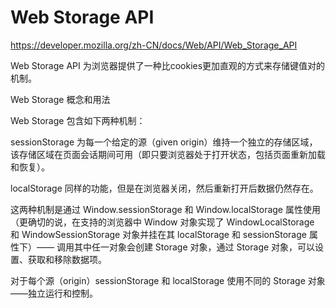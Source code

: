 # Web Storage API


https://developer.mozilla.org/zh-CN/docs/Web/API/Web_Storage_API



Web Storage API 为浏览器提供了一种比cookies更加直观的方式来存储键值对的机制。




Web Storage 概念和用法

Web Storage 包含如下两种机制：

sessionStorage 为每一个给定的源（given origin）维持一个独立的存储区域，该存储区域在页面会话期间可用（即只要浏览器处于打开状态，包括页面重新加载和恢复）。


localStorage 同样的功能，但是在浏览器关闭，然后重新打开后数据仍然存在。


这两种机制是通过 Window.sessionStorage 和 Window.localStorage 属性使用（更确切的说，在支持的浏览器中 Window 对象实现了 WindowLocalStorage 和 WindowSessionStorage 对象并挂在其 localStorage 和 sessionStorage 属性下）—— 调用其中任一对象会创建 Storage 对象，通过 Storage 对象，可以设置、获取和移除数据项。

对于每个源（origin）sessionStorage 和 localStorage 使用不同的 Storage 对象——独立运行和控制。





























